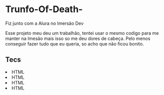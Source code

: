 # Trunfo-Of-Death-
Fiz junto com a Alura no Imersão Dev

Esse projeto meu deu um trabalhão, tentei usar o mesmo codigo para me manter na Imesão mais isso so me deu dores de cabeça.
Pelo menos conseguir fazer tudo que eu queria, so acho que não ficou bonito.

<h2>Tecs</h2>
<li>HTML</li>
<li>HTML</li>
<li>HTML</li>
<li>HTML</li>
